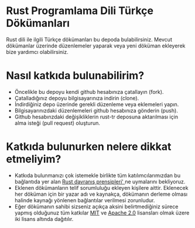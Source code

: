 # Rust Programlama Dili Türkçe Dökümanları
Rust dili ile ilgili Türkçe dökümanları bu depoda bulabilirsiniz. Mevcut dökümanlar üzerinde düzenlemeler yaparak veya yeni döküman ekleyerek bize yardımcı olabilirsiniz.

# Nasıl katkıda bulunabilirim?
  - Öncelikle bu depoyu kendi github hesabınıza çatallayın (fork). 
  - Çatalladığınız depoyu bilgisayarınıza indirin (clone).
  - İndirdiğiniz depo üzerinde gerekli düzenleme veya eklemeleri yapın. 
  - Bilgisayarınızdaki düzenlemeleri github hesabınıza gönderin (push).
  - Github hesabınzdaki değişikliklerin rust-tr deposuna aktarılması için alma isteği (pull request) oluşturun.

# Katkıda bulunurken nelere dikkat etmeliyim?
  - Katkıda bulunmanızı çok istemekle birlikte tüm katılımcılarımızdan bu bağlantıda yer alan <a href="https://www.rust-lang.org/policies/code-of-conduct" target="_blank">Rust davranış prensipleri' </a>ne uymalarını bekliyoruz.
  - Eklenen dökümanların telif sorumluluğu ekleyen kişilere aittir. Eklenecek her döküman için bir yazar adı ve kaynakça, dökümanın derleme olması halinde kaynağı yönlenen bağlantılar verilmesi zorunludur.
  - Eğer dökümanın sahibi sizseniz açıkça aksini belirtmediğiniz sürece yapmış olduğunuz tüm katkılar <a href="https://github.com/rust-lang/rust-by-example/blob/master/LICENSE-MIT" target="_blank">MIT</a> ve <a href="https://github.com/rust-lang/rust-by-example/blob/master/LICENSE-APACHE" target="_blank">Apache 2.0</a> lisansları olmak üzere iki lisans altında dağıtılır.